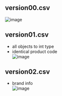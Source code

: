 ## version00.csv
![image](https://user-images.githubusercontent.com/56889151/91126872-fc1bd780-e6df-11ea-9a28-0356351e8f65.png)

## version01.csv
- all objects to int type
- identical product code  
![image](https://user-images.githubusercontent.com/52376448/91631930-643c2780-ea18-11ea-87f7-70b40df53504.png)

## version02.csv
- brand info  
![image](https://user-images.githubusercontent.com/52376448/91631952-8d5cb800-ea18-11ea-8873-54959da6bbf4.png)
